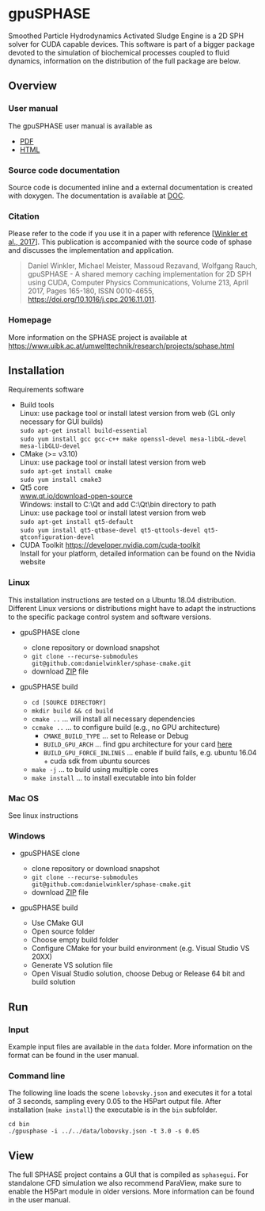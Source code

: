 # gpuSPHASE
Smoothed Particle Hydrodynamics Activated Sludge Engine is a 2D SPH solver for CUDA capable devices.
This software is part of a bigger package devoted to the simulation of biochemical processes coupled to fluid dynamics, information on the distribution of the full package are below.

## Overview

### User manual

The gpuSPHASE user manual is available as
* [PDF](http://iut-ibk.github.io/gpusphase/documentation/userguide.pdf)
* [HTML](https://github.com/iut-ibk/gpusphase/blob/gh-pages/documentation/userguide.pdf)

### Source code documentation

Source code is documented inline and a external documentation is created with doxygen.
The documentation is available at [DOC](http://iut-ibk.github.io/gpusphase/doxygen/html/index.html).

### Citation

Please refer to the code if you use it in a paper with reference [[Winkler et al., 2017](http://www.sciencedirect.com/science/article/pii/S0010465516303666)].
This publication is accompanied with the source code of sphase and discusses the implementation and application.

> Daniel Winkler, Michael Meister, Massoud Rezavand, Wolfgang Rauch, gpuSPHASE - A shared memory caching implementation for 2D SPH using CUDA, Computer Physics Communications, Volume 213, April 2017, Pages 165-180, ISSN 0010-4655, https://doi.org/10.1016/j.cpc.2016.11.011.

### Homepage

More information on the SPHASE project is available at https://www.uibk.ac.at/umwelttechnik/research/projects/sphase.html

## Installation

Requirements software
* Build tools  
  Linux: use package tool or install latest version from web (GL only necessary for GUI builds)  
  `sudo apt-get install build-essential`  
  `sudo yum install gcc gcc-c++ make openssl-devel mesa-libGL-devel mesa-libGLU-devel`  
* CMake (>= v3.10)  
  Linux: use package tool or install latest version from web  
  `sudo apt-get install cmake`  
  `sudo yum install cmake3`  
* Qt5 core  
  www.qt.io/download-open-source  
  Windows: install to C:\Qt and add C:\Qt\bin directory to path  
  Linux: use package tool or install latest version from web  
  `sudo apt-get install qt5-default`  
  `sudo yum install qt5-qtbase-devel qt5-qttools-devel qt5-qtconfiguration-devel`
* CUDA Toolkit
  https://developer.nvidia.com/cuda-toolkit  
  Install for your platform, detailed information can be found on the Nvidia website


### Linux

This installation instructions are tested on a Ubuntu 18.04 distribution.
Different Linux versions or distributions might have to adapt the instructions to the specific package control system and software versions.

* gpuSPHASE clone
  * clone repository or download snapshot
  * `git clone --recurse-submodules git@github.com:danielwinkler/sphase-cmake.git`
  * download [ZIP](https://github.com/iut-ibk/gpusphase/raw/gh-pages/mirror/sphase.zip) file
  

* gpuSPHASE build
  * `cd [SOURCE DIRECTORY]`
  * `mkdir build && cd build`
  * `cmake ..` ... will install all necessary dependencies
  * `ccmake ..` ... to configure build (e.g., no GPU architecture)
    * `CMAKE_BUILD_TYPE` ... set to Release or Debug
    * `BUILD_GPU_ARCH` ... find gpu architecture for your card [here](https://developer.nvidia.com/cuda-gpus)
    * `BUILD_GPU_FORCE_INLINES` ... enable if build fails, e.g. ubuntu 16.04 + cuda sdk from ubuntu sources
  * `make -j` ... to build using multiple cores
  * `make install` ... to install executable into bin folder

### Mac OS

See linux instructions

### Windows

* gpuSPHASE clone
  * clone repository or download snapshot
  * `git clone --recurse-submodules git@github.com:danielwinkler/sphase-cmake.git`
  * download [ZIP](https://github.com/iut-ibk/gpusphase/raw/gh-pages/mirror/sphase.zip) file
  

* gpuSPHASE build
  * Use CMake GUI
  * Open source folder
  * Choose empty build folder
  * Configure CMake for your build environment (e.g. Visual Studio VS 20XX)
  * Generate VS solution file
  * Open Visual Studio solution, choose Debug or Release 64 bit and build solution
  

## Run
### Input

Example input files are available in the `data` folder.
More information on the format can be found in the user manual.

### Command line

The following line loads the scene `lobovsky.json` and executes it for a total of 3 seconds, sampling every 0.05 to the H5Part output file. After installation (`make install`) the executable is in the `bin` subfolder.
```
cd bin
./gpusphase -i ../../data/lobovsky.json -t 3.0 -s 0.05
```

## View

The full SPHASE project contains a GUI that is compiled as `sphasegui`.
For standalone CFD simulation we also recommend ParaView, make sure to enable the H5Part module in older versions.
More information can be found in the user manual.
